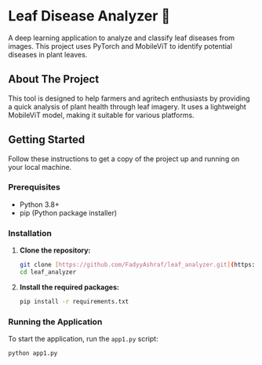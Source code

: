 # Leaf Disease Analyzer 🌿

A deep learning application to analyze and classify leaf diseases from images. This project uses PyTorch and MobileViT to identify potential diseases in plant leaves.

## About The Project

This tool is designed to help farmers and agritech enthusiasts by providing a quick analysis of plant health through leaf imagery. It uses a lightweight MobileViT model, making it suitable for various platforms.

## Getting Started

Follow these instructions to get a copy of the project up and running on your local machine.

### Prerequisites

* Python 3.8+
* pip (Python package installer)

### Installation

1.  **Clone the repository:**
    ```sh
    git clone [https://github.com/FadyyAshraf/leaf_analyzer.git](https://github.com/FadyyAshraf/leaf_analyzer.git)
    cd leaf_analyzer
    ```

2.  **Install the required packages:**
    ```sh
    pip install -r requirements.txt
    ```

### Running the Application

To start the application, run the `app1.py` script:
```sh
python app1.py
